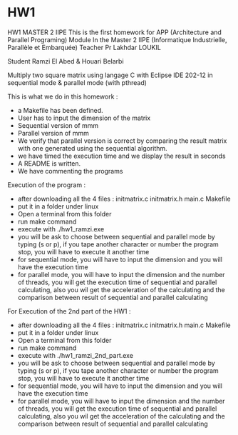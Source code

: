 # HW1
HW1 MASTER 2 IIPE
This is the first homework for APP (Architecture and Parallel Programing) Module In the Master 2 IIPE (Informatique Industrielle, Parallèle et Embarquée)
Teacher Pr Lakhdar LOUKIL

Student Ramzi El Abed & Houari Belarbi

Multiply two square matrix using langage C with Eclipse IDE 202-12 in sequential mode & parallel mode (with pthread)


This is what we do in this homework :

- a Makefile has been defined.
- User has to input the dimension of the matrix
- Sequential version of mmm
- Parallel version of mmm
- We verify that parallel version is correct by comparing the result matrix with
one generated using the sequential algorithm.
- we have timed the execution time and we display the result in seconds
- A README is written.
- We have commenting the programs

Execution of the program :
- after downloading all the 4 files : initmatrix.c initmatrix.h main.c Makefile
- put it in a folder under linux
- Open a terminal from this folder
- run make command
- execute with ./hw1_ramzi.exe
- you will be ask to choose between sequential and parallel mode by typing (s or p), if you tape another character or number the program stop, you will have to execute it another time
- for sequential mode, you will have to input the dimension and you will have the execution time
- for parallel mode, you will have to input the dimension and the number of threads, you will get the execution time of sequential and parallel calculating, also you wil get the acceleration of the calculating and the comparison between result of sequential and parallel calculating

For Execution of the 2nd part of the HW1 :
- after downloading all the 4 files : initmatrix.c initmatrix.h main.c Makefile
- put it in a folder under linux
- Open a terminal from this folder
- run make command
- execute with ./hw1_ramzi_2nd_part.exe
- you will be ask to choose between sequential and parallel mode by typing (s or p), if you tape another character or number the program stop, you will have to execute it another time
- for sequential mode, you will have to input the dimension and you will have the execution time
- for parallel mode, you will have to input the dimension and the number of threads, you will get the execution time of sequential and parallel calculating, also you wil get the acceleration of the calculating and the comparison between result of sequential and parallel calculating

